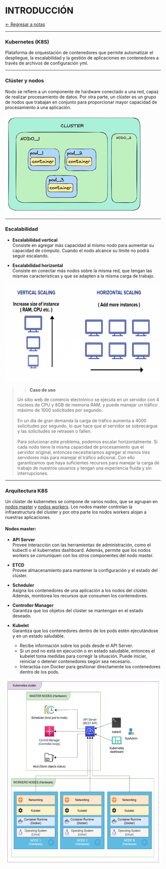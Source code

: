 # INTRODUCCIÓN

[← Regresar a notas](../../README.md) <br>

----

### Kubernetes (K8S)
Plataforma de orquestación de contenedores que permite automatizar el despliegue, la escalabilidad y la gestión de aplicaciones en contenedores a través de archivos de configuración yml.

---

### Clúster y nodos
Nodo se refiere a un componente de hardware conectado a una red, capaz de realizar procesamiento de datos. Por otra parte, un clúster es un grupo de nodos que trabajan en conjunto para proporcionar mayor capacidad de procesamiento a una aplicación.

<img src="./resources/cluster-and-nodes.jpeg" width="450" height="320">

---

### Escalabilidad
- **Escalabilidad vertical**<br>
Consiste en agregar más capacidad al mismo nodo para aumentar su capacidad de cómputo. Cuando el nodo alcance su límite no podrá seguir escalando.


- **Escalabilidad horizontal**<br>
Consiste en conectar más nodos sobre la misma red, que tengan las mismas características y que se adapten a la misma carga de trabajo.

<img src="./resources/scaling.png" width="500" height="320">

> > **Caso de uso**<br>
> 
> Un sitio web de comercio electrónico se ejecuta en un servidor con 4 núcleos de CPU y 8GB de memoria RAM, y puede manejar un tráfico máximo de 1000 solicitudes por segundo.
> <br><br>
> En un día de gran demanda la carga de tráfico aumenta a 4000 solicitudes por segundo, lo que hace que el servidor se sobrecargue y las solicitudes se retrasen o fallen.
> <br><br>
> Para solucionar este problema, podemos escalar horizontalmente. Si cada nodo tiene la misma capacidad de procesamiento que el servidor original, entonces necesitaríamos agregar al menos tres servidores más para manejar el tráfico adicional.
> Con ello garantizamos que haya suficientes recursos para manejar la carga de trabajo de nuestros usuarios y tengan una experiencia fluida y sin interrupciones.

---

### Arquitectura K8S
Un clúster de kubernetes se compone de varios nodos, que se agrupan en <u>nodos master</u> y <u>nodos workers</u>. 
Los nodos master controlan la infraestructura del cluster y por otra parte los nodos workers alojan a nuestras aplicaciones.

#### Nodos master:

- **API Server**<br>
Provee interacción con las herramientas de administración, como el kubectl o el kubernetes dashboard. Además, permite que los nodos workers se comuniquen con los otros componentes del nodo master.


- **ETCD**<br>
Provee almacenamiento para mantener la configuración y el estado del clúster.


- **Scheduler**<br>
Asigna los contenedores de una aplicación a los nodos del clúster. Además, monitorea los recursos que consumen los contenedores.


- **Controller Manager**<br>
Garantiza que los objetos del clúster se mantengan en el estado deseado.


- **Kubelet**<br>
Garantiza que los contenedores dentro de los pods estén ejecutándose y en un estado saludable.
  - Recibe información sobre los pods desde el API Server.
  - Si un pod no está en ejecución o en estado saludable, entonces el kubelet toma medidas para corregir la situación. Puede iniciar, reiniciar o detener contenedores según sea necesario.
  - Interactúa con Docker para gestionar directamente los contenedores dentro de los pods.

<img src="./resources/k8s-architecture.svg" width="600" height="600">



